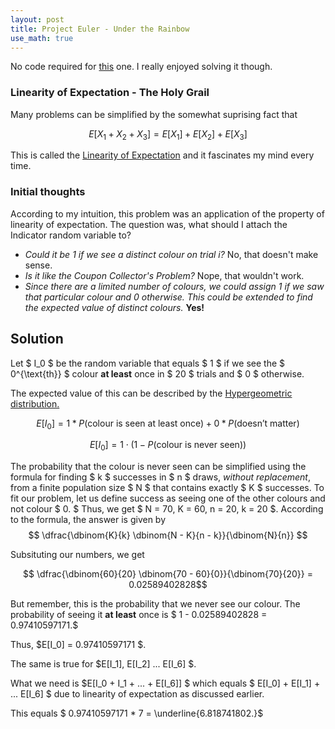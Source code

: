 ```yaml
---
layout: post
title: Project Euler - Under the Rainbow
use_math: true
---
```


No code required for [this](https://projecteuler.net/problem=493) one. I really enjoyed solving it though. 

### Linearity of Expectation - The Holy Grail

Many problems can be simplified by the somewhat suprising fact that

$$ E[X_1 + X_2 + X_3] = E[X_1] + E[X_2] + E[X_3] $$

This is called the [Linearity of Expectation](https://brilliant.org/wiki/linearity-of-expectation/) and it fascinates my mind every time.

### Initial thoughts

According to my intuition, this problem was an application of the property of linearity of expectation. The question was, what should I attach the Indicator random variable to?

*  *Could it be $1$ if we see a distinct colour on trial $i?$* No, that doesn't make sense.
*  *Is it like the Coupon Collector's Problem?* Nope, that wouldn't work.
*  *Since there are a limited number of colours, we could assign $1$ if we saw that particular colour and $0$ otherwise. This could be extended to find the expected value of distinct colours.* **Yes!** 

## Solution

Let $ I_0 $ be the random variable that equals $ 1 $ if we see the $ 0^{\text{th}} $ colour **at least** once in $ 20 $ trials and $ 0 $ otherwise.

The expected value of this can be described by the [Hypergeometric distribution.](https://en.wikipedia.org/wiki/Hypergeometric_distribution)

$$ E[I_0] = 1 * P(\text{colour is seen at least once}) + 0 * P(\text{doesn't matter}) $$

$$ E[I_0] = 1 \cdot (1 - P(\text{colour is never seen})) $$

The probability that the colour is never seen can be simplified using the formula for finding $ k $ successes in $ n $ draws, *without replacement*, from a finite population size $ N $ that contains exactly $ K $ successes. To fit our problem, let us define success as seeing one of the other colours and not colour $ 0. $ Thus, we get $ N = 70, K = 60, n = 20, k = 20 $. According to the formula, the answer is given by 
$$ \dfrac{\dbinom{K}{k} \dbinom{N - K}{n - k}}{\dbinom{N}{n}} $$

Subsituting our numbers, we get

$$ \dfrac{\dbinom{60}{20} \dbinom{70 - 60}{0}}{\dbinom{70}{20}} = 0.02589402828$$

But remember, this is the probability that we never see our colour. The probability of seeing it **at least** once is $ 1 - 0.02589402828 = 0.97410597171.$

Thus, $E[I_0] = 0.97410597171 $.

The same is true for $E[I_1], E[I_2] ... E[I_6] $.

What we need is $E[I_0 + I_1 + ... + E[I_6]] $ which equals $ E[I_0] + E[I_1] + ... E[I_6] $ due to linearity of expectation as discussed earlier.

This equals $ 0.97410597171 * 7 = \underline{6.818741802.}$

